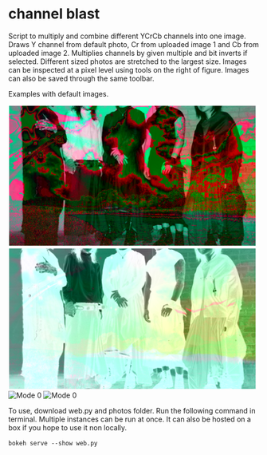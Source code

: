 # channel blast

Script to multiply and combine different YCrCb channels into one image. Draws Y channel from default photo, Cr from uploaded image 1 and Cb from uploaded image 2. Multiplies channels by given multiple and bit inverts if selected. Different sized photos are stretched to the largest size. Images can be inspected at a pixel level using tools on the right of figure. Images can also be saved through the same toolbar. 

Examples with default images. 

![Mode 0](./examples/ex2.png)
![Mode 0](./examples/ex4.png)
![Mode 0](./examples/ex7.png)
![Mode 0](./examples/ex1.png)

To use, download web.py and photos folder. Run the following command in terminal. Multiple instances can be run at once. It can also be hosted on a box if you hope to use it non locally.  

<pre><code>bokeh serve --show web.py</code></pre>
